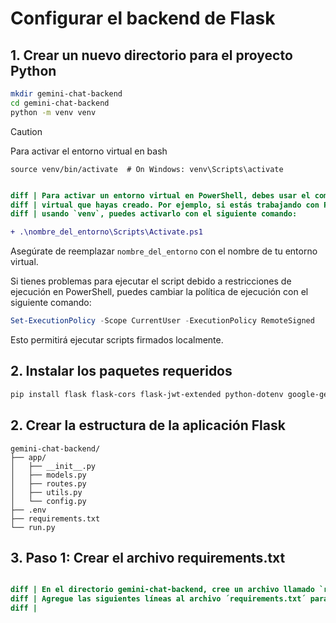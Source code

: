 # Configurar el backend de Flask
## 1. Crear un nuevo directorio para el proyecto Python

```bash
mkdir gemini-chat-backend
cd gemini-chat-backend
python -m venv venv
```


 > [!CAUTION]
 > Para activar el entorno virtual en bash

```
source venv/bin/activate  # On Windows: venv\Scripts\activate
```

```diff

diff | Para activar un entorno virtual en PowerShell, debes usar el comando específico del entorno
diff | virtual que hayas creado. Por ejemplo, si estás trabajando con Python y has creado un entorno virtual 
diff | usando `venv`, puedes activarlo con el siguiente comando:

```

```diff powershell
+ .\nombre_del_entorno\Scripts\Activate.ps1
```
Asegúrate de reemplazar `nombre_del_entorno` con el nombre de tu entorno virtual.

Si tienes problemas para ejecutar el script debido a restricciones de ejecución en PowerShell, puedes cambiar la política de ejecución con el siguiente comando:


```powershell
Set-ExecutionPolicy -Scope CurrentUser -ExecutionPolicy RemoteSigned
```
Esto permitirá ejecutar scripts firmados localmente.

## 2. Instalar los paquetes requeridos

```powershell
pip install flask flask-cors flask-jwt-extended python-dotenv google-generativeai sqlalchemy
```
## 2. Crear la estructura de la aplicación Flask

```plaintext
gemini-chat-backend/
├── app/
│   ├── __init__.py
│   ├── models.py
│   ├── routes.py
│   ├── utils.py
│   └── config.py
├── .env
├── requirements.txt
└── run.py
```

## 3. Paso 1: Crear el archivo requirements.txt

```diff

diff | En el directorio gemini-chat-backend, cree un archivo llamado `requirements.txt`.
diff | Agregue las siguientes líneas al archivo ´requirements.txt´ para especificar los paquetes necesarios:
diff | 

```



